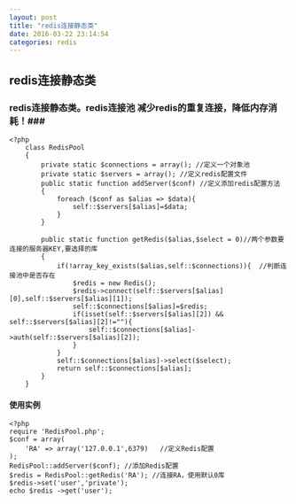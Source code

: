 ```yaml
---
layout: post
title: "redis连接静态类"
date: 2016-03-22 23:14:54
categories: redis
---
```


## redis连接静态类 ##

### redis连接静态类。redis连接池 减少redis的重复连接，降低内存消耗！###

    <?php
        class RedisPool
        {
            private static $connections = array(); //定义一个对象池
            private static $servers = array(); //定义redis配置文件
            public static function addServer($conf) //定义添加redis配置方法
            {
            	foreach ($conf as $alias => $data){
            		self::$servers[$alias]=$data;
            	}
            }
             
            public static function getRedis($alias,$select = 0)//两个参数要连接的服务器KEY,要选择的库
            { 
            	if(!array_key_exists($alias,self::$connections)){  //判断连接池中是否存在
            		$redis = new Redis();
            		$redis->connect(self::$servers[$alias][0],self::$servers[$alias][1]);
            		self::$connections[$alias]=$redis;
            		if(isset(self::$servers[$alias][2]) && self::$servers[$alias][2]!=""){ 
            			self::$connections[$alias]->auth(self::$servers[$alias][2]);
            		}
            	}
            	self::$connections[$alias]->select($select);
            	return self::$connections[$alias];
            }
    	}

#### 使用实例 ####  

    <?php 
	require 'RedisPool.php';
	$conf = array( 
		'RA' => array('127.0.0.1',6379)   //定义Redis配置
	);
	RedisPool::addServer($conf); //添加Redis配置
	$redis = RedisPool::getRedis('RA'); //连接RA，使用默认0库
	$redis->set('user','private');
	echo $redis ->get('user');
